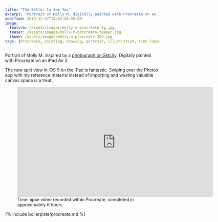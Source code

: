 ```yaml
---
title: "The Better to See You"
excerpt: "Portrait of Molly M. digitally painted with Procreate on an iPad."
modified: 2015-12-07T14:52:04-05:00
image: 
  feature: /assets/images/molly-m-procreate-lg.jpg
  teaser: /assets/images/molly-m-procreate-teaser.jpg
  thumb: /assets/images/molly-m-procreate-250.jpg
tags: [Procreate, painting, drawing, portrait, illustration, time lapse, Sktchy]
---
```


Portrait of Molly M. inspired by a [photograph on Sktchy](http://sktchy.com/hvnEKC). Digitally painted with Procreate on an iPad Air 2.

The new split view in iOS 9 on the iPad is fantastic. Swiping over the Photos app with my reference material instead of importing and wasting valuable canvas space is a treat.

<figure>
  <iframe width="640" height="360" src="https://www.youtube-nocookie.com/embed/8DPmXlx58Dk?controls=0&amp;showinfo=0" frameborder="0" allowfullscreen></iframe>
  <figcaption>Time lapse video recorded within Procreate, completed in approximately 6 hours.</figcaption>
</figure>

{% include boilerplate/procreate.md %}
